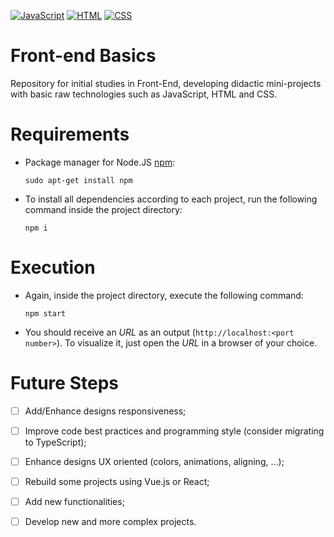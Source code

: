  [![JavaScript](https://img.shields.io/badge/JavaScript-F7DF1E?style=for-the-badge&logo=javascript&logoColor=black)](https://developer.mozilla.org/en-US/docs/Web/JavaScript) [![HTML](https://img.shields.io/badge/HTML5-E34F26?style=for-the-badge&logo=html5&logoColor=white)](https://developer.mozilla.org/en-US/docs/Web/HTML) [![CSS](https://img.shields.io/badge/CSS3-1572B6?style=for-the-badge&logo=css3&logoColor=white)](https://developer.mozilla.org/en-US/docs/Web/CSS)
# Front-end Basics
Repository for initial studies in Front-End, developing didactic mini-projects with basic raw technologies such as JavaScript, HTML and CSS.
 
 # Requirements
 
 - Package manager for Node.JS [npm](https://docs.npmjs.com/):
 
       sudo apt-get install npm
 
 - To install all dependencies according to each project, run the following command inside the project directory:
 
       npm i
       
# Execution

- Again, inside the project directory, execute the following command:

      npm start

- You should receive an _URL_ as an output (`http://localhost:<port number>`). To visualize it, just open the _URL_ in a browser of your choice.

# Future Steps

- [ ] Add/Enhance designs responsiveness;

- [ ] Improve code best practices and programming style (consider migrating to TypeScript);

- [ ] Enhance designs UX oriented (colors, animations, aligning, ...);

- [ ] Rebuild some projects using Vue.js or React;

- [ ] Add new functionalities;

- [ ] Develop new and more complex projects.
